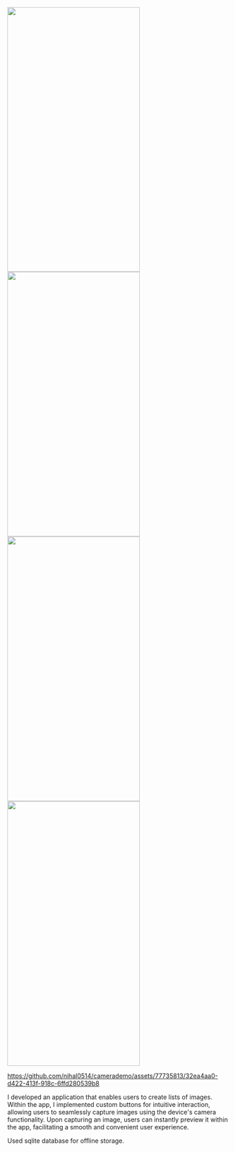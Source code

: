 
<img src=https://github.com/nihal0514/camerademo/assets/77735813/6ec57a6d-488e-4271-bdca-c24d6df6dd14
 width="300" height="600">
<img src=https://github.com/nihal0514/camerademo/assets/77735813/8b6e32b6-70ae-4d8d-8a53-1fea712ceb0f
 width="300" height="600">
<img src=https://github.com/nihal0514/camerademo/assets/77735813/12c4a4ff-ca8c-42ce-8584-b4d76f663ee4
 width="300" height="600">
<img src=https://github.com/nihal0514/camerademo/assets/77735813/250b17ea-5647-4c13-8a96-78e1ec4cba32
 width="300" height="600">

https://github.com/nihal0514/camerademo/assets/77735813/32ea4aa0-d422-413f-918c-6ffd280539b8


I developed an application that enables users to create lists of images. Within the app, I implemented custom buttons for intuitive interaction, allowing users to seamlessly capture images using the device's camera functionality. Upon capturing an image, users can instantly preview it within the app, facilitating a smooth and convenient user experience.

Used sqlite database for offline storage.

